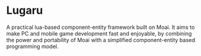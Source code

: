 # Lugaru

A practical lua-based component-entity framework built on Moai. It aims to make PC and mobile game development fast and enjoyable, by combining the power and portability of Moai with a simplified component-entity based programming model.
